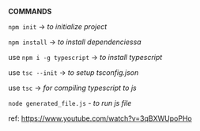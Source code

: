 **COMMANDS**

```npm init``` -> _to initialize project_

```npm install``` -> _to install dependenciessa_

use ```npm i -g typescript``` -> _to install typescript_

use ```tsc --init``` -> _to setup tsconfig.json_

use ```tsc``` -> _for compiling typescript to js_

```node generated_file.js``` - _to run js file_


ref: https://www.youtube.com/watch?v=3qBXWUpoPHo

